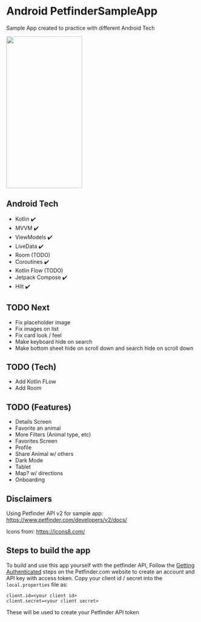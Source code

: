 # Android PetfinderSampleApp
Sample App created to practice with different Android Tech

<img src="https://github.com/laurenyew/PetfinderSampleApp/blob/master/android/Screenshots/Animal_Search_Android_Demo_Screenshot.png" data-canonical-src="https://github.com/laurenyew/PetfinderSampleApp/blob/master/android/Screenshots/Animal_Search_Android_Demo_Screenshot.png" width="200" height="400" />

## Android Tech
* Kotlin :heavy_check_mark:
* MVVM :heavy_check_mark:
* ViewModels :heavy_check_mark:
* LiveData :heavy_check_mark:
* Room (TODO)
* Coroutines :heavy_check_mark:
* Kotlin Flow (TODO)
* Jetpack Compose :heavy_check_mark:
* Hilt :heavy_check_mark:

## TODO Next
* Fix placeholder image
* Fix images on list
* Fix card look / feel
* Make keyboard hide on search
* Make bottom sheet hide on scroll down and search hide on scroll down

## TODO (Tech)
* Add Kotlin FLow
* Add Room

## TODO (Features)
* Details Screen
* Favorite an animal
* More Filters (Animal type, etc)
* Favorites Screen
* Profile
* Share Animal w/ others
* Dark Mode
* Tablet
* Map? w/ directions
* Onboarding

## Disclaimers

Using Petfinder API v2 for sample app:
https://www.petfinder.com/developers/v2/docs/

Icons from: https://icons8.com/

## Steps to build the app

To build and use this app yourself with the petfinder API,
Follow the [Getting Authenticated](https://www.petfinder.com/developers/v2/docs/) steps on the Petfinder.com website to create an account and API key with access token. 
Copy your client id / secret into the `local.properties` file as:
``` 
client.id=<your client id>
client.secret=<your client secret>
```
These will be used to create your Petfinder API token
